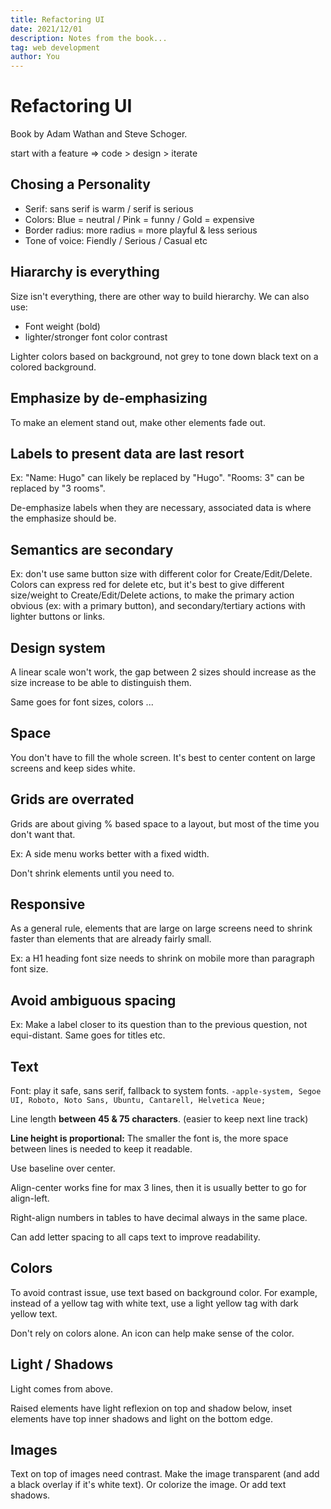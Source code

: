 ```yaml
---
title: Refactoring UI
date: 2021/12/01
description: Notes from the book...
tag: web development
author: You
---
```


# Refactoring UI

Book by Adam Wathan and Steve Schoger.

start with a feature => code > design > iterate

## Chosing a Personality

- Serif: sans serif is warm / serif is serious
- Colors: Blue = neutral / Pink = funny / Gold = expensive
- Border radius: more radius = more playful & less serious
- Tone of voice: Fiendly / Serious / Casual etc

## Hiararchy is everything

Size isn't everything, there are other way to build hierarchy.
We can also use:

- Font weight (bold)
- lighter/stronger font color contrast

Lighter colors based on background, not grey to tone down black text on a colored background.

## Emphasize by de-emphasizing

To make an element stand out, make other elements fade out.

## Labels to present data are last resort

Ex: "Name: Hugo" can likely be replaced by "Hugo". "Rooms: 3" can be replaced by "3 rooms".

De-emphasize labels when they are necessary, associated data is where the emphasize should be.

## Semantics are secondary

Ex: don't use same button size with different color for Create/Edit/Delete.
Colors can express red for delete etc, but it's best to give different size/weight to Create/Edit/Delete actions, to make the primary action obvious (ex: with a primary button), and secondary/tertiary actions with lighter buttons or links.

## Design system

A linear scale won't work, the gap between 2 sizes should increase as the size increase to be able to distinguish them.

Same goes for font sizes, colors ...

## Space

You don't have to fill the whole screen. It's best to center content on large screens and keep sides white.

## Grids are overrated

Grids are about giving % based space to a layout, but most of the time you don't want that.

Ex: A side menu works better with a fixed width.

Don't shrink elements until you need to.

## Responsive

As a general rule, elements that are large on large screens need to shrink faster than elements that are already fairly small.

Ex: a H1 heading font size needs to shrink on mobile more than paragraph font size.

## Avoid ambiguous spacing

Ex: Make a label closer to its question than to the previous question, not equi-distant. Same goes for titles etc.

## Text

Font: play it safe, sans serif, fallback to system fonts.
`-apple-system, Segoe UI, Roboto, Noto Sans, Ubuntu, Cantarell, Helvetica Neue;`

Line length **between 45 & 75 characters**. (easier to keep next line track)

**Line height is proportional:** The smaller the font is, the more space between lines is needed to keep it readable.

Use baseline over center.

Align-center works fine for max 3 lines, then it is usually better to go for align-left.

Right-align numbers in tables to have decimal always in the same place.

Can add letter spacing to all caps text to improve readability.

## Colors

To avoid contrast issue, use text based on background color.
For example, instead of a yellow tag with white text, use a light yellow tag with dark yellow text.

Don't rely on colors alone. An icon can help make sense of the color.

## Light / Shadows

Light comes from above.

Raised elements have light reflexion on top and shadow below, inset elements have top inner shadows and light on the bottom edge.

## Images

Text on top of images need contrast. Make the image transparent (and add a black overlay if it's white text). Or colorize the image. Or add text shadows.
